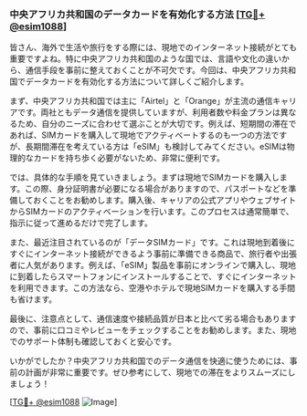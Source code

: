 ### 中央アフリカ共和国のデータカードを有効化する方法 [[TG💪+ @esim1088](https://t.me/s/esim1088)]

皆さん、海外で生活や旅行をする際には、現地でのインターネット接続がとても重要ですよね。特に中央アフリカ共和国のような国では、言語や文化の違いから、通信手段を事前に整えておくことが不可欠です。今回は、中央アフリカ共和国でデータカードを有効化する方法について詳しくご紹介します。

まず、中央アフリカ共和国では主に「Airtel」と「Orange」が主流の通信キャリアです。両社ともデータ通信を提供していますが、利用者数や料金プランは異なるため、自分のニーズに合わせて選ぶことが大切です。例えば、短期間の滞在であれば、SIMカードを購入して現地でアクティベートするのも一つの方法ですが、長期間滞在を考えている方は「eSIM」も検討してみてください。eSIMは物理的なカードを持ち歩く必要がないため、非常に便利です。

では、具体的な手順を見ていきましょう。まずは現地でSIMカードを購入します。この際、身分証明書が必要になる場合がありますので、パスポートなどを準備しておくことをお勧めします。購入後、キャリアの公式アプリやウェブサイトからSIMカードのアクティベーションを行います。このプロセスは通常簡単で、指示に従って進めるだけで完了します。

また、最近注目されているのが「データSIMカード」です。これは現地到着後にすぐにインターネット接続ができるよう事前に準備できる商品で、旅行者や出張者に人気があります。例えば、「eSIM」製品を事前にオンラインで購入し、現地に到着したらスマートフォンにインストールすることで、すぐにインターネットを利用できます。この方法なら、空港やホテルで現地SIMカードを購入する手間も省けます。

最後に、注意点として、通信速度や接続品質が日本と比べて劣る場合もありますので、事前に口コミやレビューをチェックすることをお勧めします。また、現地でのサポート体制も確認しておくと安心です。

いかがでしたか？中央アフリカ共和国でのデータ通信を快適に使うためには、事前の計画が非常に重要です。ぜひ参考にして、現地での滞在をよりスムーズにしましょう！

[[TG💪+ @esim1088](https://t.me/s/esim1088) ![Image](https://i.postimg.cc/Y0z9fWf4/image.png)]